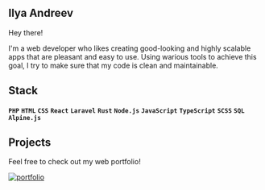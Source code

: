 ## Ilya Andreev

Hey there! 

I'm a web developer who likes creating good-looking and highly scalable apps that are pleasant and easy to use. Using warious tools to achieve this goal, I try to make sure that my code is clean and maintainable.


## Stack

**`PHP`** **`HTML`** **`CSS`** **`React`** **`Laravel`** **`Rust`** **`Node.js`** **`JavaScript`** **`TypeScript`** **`SCSS`** **`SQL`** **`Alpine.js`**


## Projects

Feel free to check out my web portfolio!

[![portfolio](https://img.shields.io/badge/my_portfolio-000?style=for-the-badge&logo=Kibana&logoColor&logoColor=white)](https://bespokewebsites.pro/)
